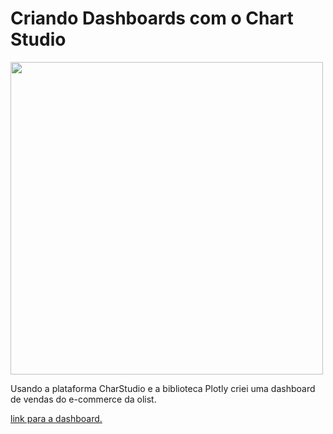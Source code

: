 # Criando Dashboards com o Chart Studio

<img src="https://cdn.pixabay.com/photo/2016/08/20/06/44/e-commerce-1606962_960_720.png" width=500>

Usando a plataforma CharStudio e a biblioteca Plotly criei uma dashboard de vendas do e-commerce da olist.

<a href="https://chart-studio.plotly.com/dashboard/iNuks:30/present">link para a dashboard.</a> 
